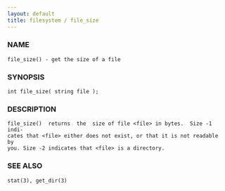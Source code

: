 ```yaml
---
layout: default
title: filesystem / file_size
---
```


### NAME

    file_size() - get the size of a file

### SYNOPSIS

    int file_size( string file );

### DESCRIPTION

    file_size()  returns  the  size of file <file> in bytes.  Size -1 indi‐
    cates that <file> either does not exist, or that it is not readable  by
    you. Size -2 indicates that <file> is a directory.

### SEE ALSO

    stat(3), get_dir(3)
